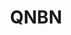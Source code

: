 ---
category: client
title: QNBN
image: QNBN.jpg
link: 'http://www.qnbn.qa'
url: 'http://www.qnbn.qa'
---